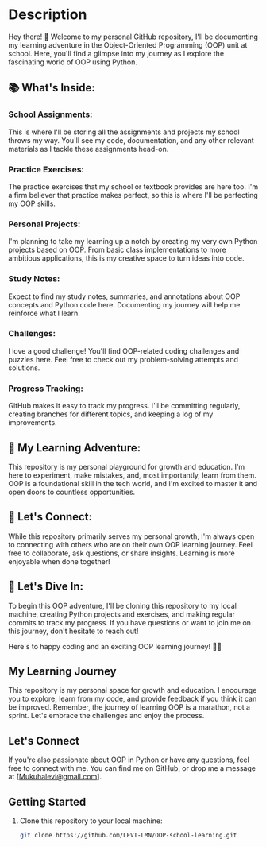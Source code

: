 # Description
Hey there! 👋 Welcome to my personal GitHub repository,  I'll be documenting my learning adventure in the Object-Oriented Programming (OOP) unit at school. Here, you'll find a glimpse into my journey as I explore the fascinating world of OOP using Python.


## 📚 What's Inside:

### School Assignments: 
This is where I'll be storing all the assignments and projects my school throws my way. You'll see my code, documentation, and any other relevant materials as I tackle these assignments head-on.

### Practice Exercises: 
The practice exercises that my school or textbook provides are here too. I'm a firm believer that practice makes perfect, so this is where I'll be perfecting my OOP skills.

### Personal Projects:
I'm planning to take my learning up a notch by creating my very own Python projects based on OOP. From basic class implementations to more ambitious applications, this is my creative space to turn ideas into code.

### Study Notes:
Expect to find my study notes, summaries, and annotations about OOP concepts and Python code here. Documenting my journey will help me reinforce what I learn.

### Challenges:
I love a good challenge! You'll find OOP-related coding challenges and puzzles here. Feel free to check out my problem-solving attempts and solutions.

### Progress Tracking: 
GitHub makes it easy to track my progress. I'll be committing regularly, creating branches for different topics, and keeping a log of my improvements.

## 🚀 My Learning Adventure:
This repository is my personal playground for growth and education. I'm here to experiment, make mistakes, and, most importantly, learn from them. OOP is a foundational skill in the tech world, and I'm excited to master it and open doors to countless opportunities.

## 🌟 Let's Connect:
While this repository primarily serves my personal growth, I'm always open to connecting with others who are on their own OOP learning journey. Feel free to collaborate, ask questions, or share insights. Learning is more enjoyable when done together!

## 📝 Let's Dive In:
To begin this OOP adventure, I'll be cloning this repository to my local machine, creating Python projects and exercises, and making regular commits to track my progress. If you have questions or want to join me on this journey, don't hesitate to reach out!

Here's to happy coding and an exciting OOP learning journey! 🐍💡

## My Learning Journey

This repository is my personal space for growth and education. I encourage you to explore, learn from my code, and provide feedback if you think it can be improved. Remember, the journey of learning OOP is a marathon, not a sprint. Let's embrace the challenges and enjoy the process.

## Let's Connect

If you're also passionate about OOP in Python or have any questions, feel free to connect with me. You can find me on GitHub, or drop me a message at [Mukuhalevi@gmail.com].

## Getting Started

1. Clone this repository to your local machine:

   ```bash
   git clone https://github.com/LEVI-LMN/OOP-school-learning.git
